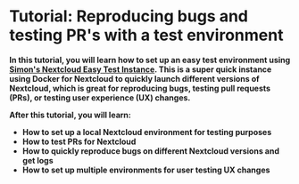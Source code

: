 # Tutorial: Reproducing bugs and testing PR's with a test environment

**In this tutorial, you will learn how to set up an easy test environment using [Simon's Nextcloud Easy Test Instance](https://github.com/szaimen/nextcloud-easy-test). This is a super quick instance using Docker for Nextcloud to quickly launch different versions of Nextcloud, which is great for reproducing bugs, testing pull requests (PRs), or testing user experience (UX) changes.**

**After this tutorial, you will learn:**

- **How to set up a local Nextcloud environment for testing purposes**
- **How to test PRs for Nextcloud**
- **How to quickly reproduce bugs on different Nextcloud versions and get logs**
- **How to set up multiple environments for user testing UX changes**